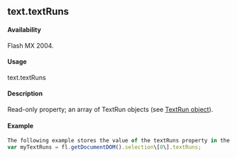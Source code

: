 ## text.textRuns

#### Availability

Flash MX 2004.

#### Usage

text.textRuns

#### Description

Read-only property; an array of TextRun objects (see [TextRun object](../TextRun_object/textRun_summary.md)).

#### Example

```javascript
The following example stores the value of the textRuns property in the myTextRuns variable:
var myTextRuns = fl.getDocumentDOM().selection\[0\].textRuns;

```